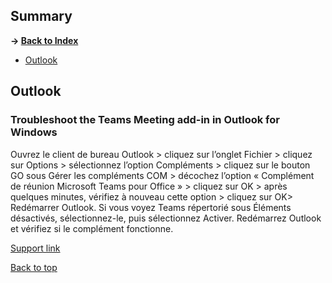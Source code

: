 ## Summary

**-> [Back to Index](./README.md)**

* [Outlook](#outlook)

## Outlook

### Troubleshoot the Teams Meeting add-in in Outlook for Windows

Ouvrez le client de bureau Outlook > cliquez sur l’onglet Fichier > cliquez sur Options > sélectionnez l’option Compléments > cliquez sur le bouton GO sous Gérer les compléments COM > décochez l’option « Complément de réunion Microsoft Teams pour Office » > cliquez sur OK > après quelques minutes, vérifiez à nouveau cette option > cliquez sur OK> Redémarrer Outlook.
Si vous voyez Teams répertorié sous Éléments désactivés, sélectionnez-le, puis sélectionnez Activer. Redémarrez Outlook et vérifiez si le complément fonctionne.

[Support link](https://support.microsoft.com/en-us/office/troubleshoot-the-teams-meeting-add-in-in-outlook-for-windows-d3f8819e-7993-43c7-a124-02b336273779)

[Back to top](#summary)